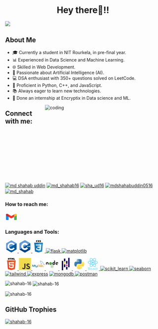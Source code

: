 <h1 align="center">Hey there👋!! </h1>

<span href="https://github.com/DenverCoder1/readme-typing-svg">
  <img src="https://readme-typing-svg.herokuapp.com?font=IBM+Plex+Sans&color=yellow&size=20&lines=%F0%9F%8F%86+Welcome+to+my+GitHub+Profile+%21%21;**%F0%9F%91%89+Myself+MD+Shahab+Uddin+%21%21**;**%F0%9F%92%BB+I+am+Data+Science+and+ML+enthusiast+%21%21**;**%F0%9F%8C%90+and+MERN+Stack+Developer+%21%21**;**%F0%9F%92%A1+and+DSA+enthusiast+%21%21**;">
</span>

## About Me
- 🎓 Currently a student in NIT Rourkela, in pre-final year.
- 📊 Experienced in Data Science and Machine Learning.
- 🌐 Skilled in Web Development.
- 🤖 Passionate about Artificial Intelligence (AI).
- 💻 DSA enthusiast with 350+ questions solved on LeetCode.
- 🐍 Proficient in Python, C++, and JavaScript.
- 📚 Always eager to learn new technologies.
- 🌟 Done an internship at Encryptix in Data science and ML.

<img align="right" alt="coding" width="375" height="250" src="https://user-images.githubusercontent.com/74038190/212748842-9fcbad5b-6173-4175-8a61-521f3dbb7514.gif">

## Connect with me:
<p align="left">
<a href="https://linkedin.com/in/md shahab uddin" target="blank"><img align="center" src="https://raw.githubusercontent.com/rahuldkjain/github-profile-readme-generator/master/src/images/icons/Social/linked-in-alt.svg" alt="md shahab uddin" height="30" width="40" /></a>
<a href="https://kaggle.com/md_shahab16" target="blank"><img align="center" src="https://raw.githubusercontent.com/rahuldkjain/github-profile-readme-generator/master/src/images/icons/Social/kaggle.svg" alt="md_shahab16" height="30" width="40" /></a>
<a href="https://instagram.com/sha_ud16" target="blank"><img align="center" src="https://raw.githubusercontent.com/rahuldkjain/github-profile-readme-generator/master/src/images/icons/Social/instagram.svg" alt="sha_ud16" height="30" width="40" /></a>
<a href="https://www.hackerrank.com/mdshahabuddin0516" target="blank"><img align="center" src="https://raw.githubusercontent.com/rahuldkjain/github-profile-readme-generator/master/src/images/icons/Social/hackerrank.svg" alt="mdshahabuddin0516" height="30" width="40" /></a>
<a href="https://www.leetcode.com/md_shahab" target="blank"><img align="center" src="https://raw.githubusercontent.com/rahuldkjain/github-profile-readme-generator/master/src/images/icons/Social/leet-code.svg" alt="md_shahab" height="30" width="40" /></a>
</p>

<h3 align="left">How to reach me:</h3>
<p align="left">
<a href="mailto:mdshahabuddin0516@gmail.com"><img align="center" src="https://raw.githubusercontent.com/rahuldkjain/github-profile-readme-generator/master/src/images/icons/Social/gmail.svg" alt="mdshahabuddin0516@gmail.com" height="30" width="40" /></a>
</p>

<h3 align="left">Languages and Tools:</h3>
<p align="left"> 
<a href="https://www.cprogramming.com/" target="_blank" rel="noreferrer"> <img src="https://raw.githubusercontent.com/devicons/devicon/master/icons/c/c-original.svg" alt="c" width="40" height="40"/> </a> 
<a href="https://www.w3schools.com/cpp/" target="_blank" rel="noreferrer"> <img src="https://raw.githubusercontent.com/devicons/devicon/master/icons/cplusplus/cplusplus-original.svg" alt="cplusplus" width="40" height="40"/> </a> 
<a href="https://www.w3schools.com/css/" target="_blank" rel="noreferrer"> <img src="https://raw.githubusercontent.com/devicons/devicon/master/icons/css3/css3-original-wordmark.svg" alt="css3" width="40" height="40"/> </a> 
<a href="https://flask.palletsprojects.com/" target="_blank" rel="noreferrer">
  <img src="https://img.icons8.com/ios/50/ffffff/flask.png" alt="flask" width="40" height="40"/>
</a>
<a href="https://matplotlib.org/" target="_blank" rel="noreferrer">
  <img src="http://numerique.ostralo.net/python_matplotlib/images/logo.png"![Uploading image.png…]()
" alt="matplotlib" width="80" height="40"/>
</a>

<a href="https://www.w3.org/html/" target="_blank" rel="noreferrer"> <img src="https://raw.githubusercontent.com/devicons/devicon/master/icons/html5/html5-original-wordmark.svg" alt="html5" width="40" height="40"/> </a> 
<a href="https://developer.mozilla.org/en-US/docs/Web/JavaScript" target="_blank" rel="noreferrer"> <img src="https://raw.githubusercontent.com/devicons/devicon/master/icons/javascript/javascript-original.svg" alt="javascript" width="40" height="40"/> </a> 
<a href="https://www.mysql.com/" target="_blank" rel="noreferrer"> <img src="https://raw.githubusercontent.com/devicons/devicon/master/icons/mysql/mysql-original-wordmark.svg" alt="mysql" width="40" height="40"/> </a> 
<a href="https://nodejs.org" target="_blank" rel="noreferrer"> <img src="https://raw.githubusercontent.com/devicons/devicon/master/icons/nodejs/nodejs-original-wordmark.svg" alt="nodejs" width="40" height="40"/> </a> 
<a href="https://pandas.pydata.org/" target="_blank" rel="noreferrer"> <img src="https://raw.githubusercontent.com/devicons/devicon/2ae2a900d2f041da66e950e4d48052658d850630/icons/pandas/pandas-original.svg" alt="pandas" width="40" height="40"/> </a> 
<a href="https://www.python.org" target="_blank" rel="noreferrer"> <img src="https://raw.githubusercontent.com/devicons/devicon/master/icons/python/python-original.svg" alt="python" width="40" height="40"/> </a> 
<a href="https://reactjs.org/" target="_blank" rel="noreferrer"> <img src="https://raw.githubusercontent.com/devicons/devicon/master/icons/react/react-original-wordmark.svg" alt="react" width="40" height="40"/> </a> 
<a href="https://scikit-learn.org/" target="_blank" rel="noreferrer"> <img src="https://upload.wikimedia.org/wikipedia/commons/0/05/Scikit_learn_logo_small.svg" alt="scikit_learn" width="40" height="40"/> </a> 
<a href="https://seaborn.pydata.org/" target="_blank" rel="noreferrer"> <img src="https://seaborn.pydata.org/_images/logo-mark-lightbg.svg" alt="seaborn" width="40" height="40"/> </a> 
<a href="https://tailwindcss.com/" target="_blank" rel="noreferrer"> <img src="https://www.vectorlogo.zone/logos/tailwindcss/tailwindcss-icon.svg" alt="tailwind" width="40" height="40"/> </a> 
<a href="https://expressjs.com/" target="_blank" rel="noreferrer"><img src="https://img.icons8.com/ios/50/ffffff/express-js.png" alt="express" width="40" height="40"/></a>
<a href="https://www.mongodb.com/" target="_blank" rel="noreferrer"> <img src="https://www.vectorlogo.zone/logos/mongodb/mongodb-icon.svg" alt="mongodb" width="40" height="40"/> </a>
<a href="https://www.postman.com/" target="_blank" rel="noreferrer"> <img src="https://www.vectorlogo.zone/logos/getpostman/getpostman-icon.svg" alt="postman" width="40" height="40"/> </a>

</p>

<p><img align="left" src="https://github-readme-stats.vercel.app/api/top-langs?username=shahab-16&show_icons=true&locale=en&layout=compact" alt="shahab-16" /></p>

<p>&nbsp;<img align="center" src="https://github-readme-stats.vercel.app/api?username=shahab-16&show_icons=true&locale=en" alt="shahab-16" /></p>

<p><img align="center" src="https://github-readme-streak-stats.herokuapp.com/?user=shahab-16&" alt="shahab-16" /></p>

## GitHub Trophies
<p align="left"> 
<a href="https://github.com/ryo-ma/github-profile-trophy"><img src="https://github-profile-trophy.vercel.app/?username=shahab-16" alt="shahab-16" /></a> 
</p>


